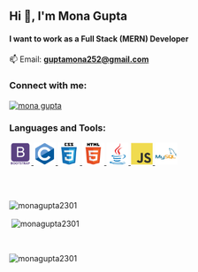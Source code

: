 <h2 align="left">Hi 👋, I'm Mona Gupta</h1>
<h4 align="left">I want to work as a Full Stack (MERN) Developer</h3>

📫 Email: **guptamona252@gmail.com**

<h3 align="left">Connect with me:</h3>
<p align="left">
<a href="https://www.linkedin.com/in/mona-gupta-780bb8202/" target="blank"><img align="center" src="https://raw.githubusercontent.com/rahuldkjain/github-profile-readme-generator/master/src/images/icons/Social/linked-in-alt.svg" alt="mona gupta" height="30" width="40" /></a>
</p>

<h3 align="left">Languages and Tools:</h3>
<p align="left"> <a href="https://getbootstrap.com" target="_blank"> <img src="https://raw.githubusercontent.com/devicons/devicon/master/icons/bootstrap/bootstrap-plain-wordmark.svg" alt="bootstrap" width="40" height="40"/> </a> <a href="https://www.cprogramming.com/" target="_blank"> <img src="https://raw.githubusercontent.com/devicons/devicon/master/icons/c/c-original.svg" alt="c" width="40" height="40"/> </a> <a href="https://www.w3schools.com/css/" target="_blank"> <img src="https://raw.githubusercontent.com/devicons/devicon/master/icons/css3/css3-original-wordmark.svg" alt="css3" width="40" height="40"/> </a> <a href="https://www.w3.org/html/" target="_blank"> <img src="https://raw.githubusercontent.com/devicons/devicon/master/icons/html5/html5-original-wordmark.svg" alt="html5" width="40" height="40"/> </a> <a href="https://www.java.com" target="_blank"> <img src="https://raw.githubusercontent.com/devicons/devicon/master/icons/java/java-original.svg" alt="java" width="40" height="40"/> </a> <a href="https://developer.mozilla.org/en-US/docs/Web/JavaScript" target="_blank"> <img src="https://raw.githubusercontent.com/devicons/devicon/master/icons/javascript/javascript-original.svg" alt="javascript" width="40" height="40"/> </a><a href="https://www.mysql.com/" target="_blank"> <img src="https://raw.githubusercontent.com/devicons/devicon/master/icons/mysql/mysql-original-wordmark.svg" alt="mysql" width="40" height="40"/> </a> </p>
<br><br>
<p><img align="left" src="https://github-readme-stats.vercel.app/api/top-langs?username=monagupta2301&show_icons=true&locale=en&layout=compact" alt="monagupta2301" /></p>
<br>
<p>&nbsp;<img align="center" src="https://github-readme-stats.vercel.app/api?username=monagupta2301&show_icons=true&locale=en" alt="monagupta2301" /></p>
<br>
<p><img align="center" src="https://github-readme-streak-stats.herokuapp.com/?user=monagupta2301&" alt="monagupta2301" /></p>

